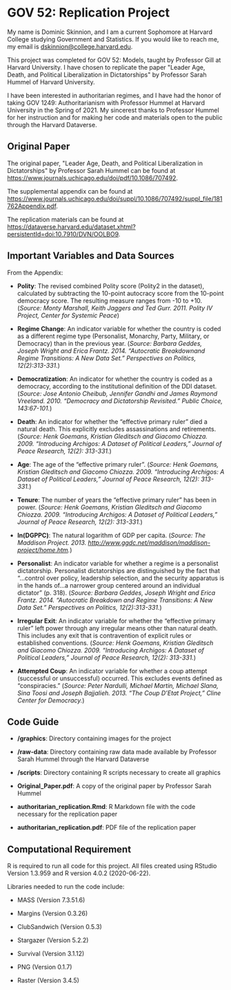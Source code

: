 # GOV 52: Replication Project

My name is Dominic Skinnion, and I am a current Sophomore at Harvard College studying Government and Statistics. If you would like to reach me, my email is dskinnion@college.harvard.edu.

This project was completed for GOV 52: Models, taught by Professor Gill at Harvard University. I have chosen to replicate the paper "Leader Age, Death, and Political Liberalization in Dictatorships" by Professor Sarah Hummel of Harvard University.

I have been interested in authoritarian regimes, and I have had the honor of taking GOV 1249: Authoritarianism with Professor Hummel at Harvard University in the Spring of 2021. My sincerest thanks to Professor Hummel for her instruction and for making her code and materials open to the public through the Harvard Dataverse.

## Original Paper

The original paper, "Leader Age, Death, and Political Liberalization in Dictatorships" by Professor Sarah Hummel can be found at https://www.journals.uchicago.edu/doi/pdf/10.1086/707492. 

The supplemental appendix can be found at https://www.journals.uchicago.edu/doi/suppl/10.1086/707492/suppl_file/181762Appendix.pdf. 

The replication materials can be found at https://dataverse.harvard.edu/dataset.xhtml?persistentId=doi:10.7910/DVN/OOLBO9. 

## Important Variables and Data Sources

From the Appendix:

* **Polity**: The revised combined Polity score (Polity2 in the dataset), calculated by subtracting the 10-point autocracy score from the 10-point democracy score. The resulting measure ranges from -10 to +10. (*Source: Monty Marshall, Keith Jaggers and Ted Gurr. 2011. Polity IV Project, Center for Systemic Peace*)

* **Regime Change**: An indicator variable for whether the country is coded as a different regime type (Personalist, Monarchy, Party, Military, or Democracy) than in the previous year. (*Source: Barbara Geddes, Joseph Wright and Erica Frantz. 2014. “Autocratic Breakdownand Regime Transitions: A New Data Set.” Perspectives on Politics, 12(2):313-331.*)

* **Democratization**: An indicator for whether the country is coded as a democracy, according to the institutional definition of the DDI dataset. (*Source: Jose Antonio Cheibub, Jennifer Gandhi and James Raymond Vreeland. 2010. “Democracy and Dictatorship Revisited.” Public Choice, 143:67-101.*)

* **Death**: An indicator for whether the “effective primary ruler” died a natural death. This explicitly excludes assassinations and retirements. (*Source: Henk Goemans, Kristian Gleditsch and Giacomo Chiozza. 2009. “Introducing Archigos: A Dataset of Political Leaders,” Journal of Peace Research, 12(2): 313-331.*)

* **Age**: The age of the “effective primary ruler”. (*Source: Henk Goemans, Kristian Gleditsch and Giacomo Chiozza. 2009. “Introducing Archigos: A Dataset of Political Leaders,” Journal of Peace Research, 12(2): 313-331.*)

* **Tenure**: The number of years the “effective primary ruler” has been in power. (*Source: Henk Goemans, Kristian Gleditsch and Giacomo Chiozza. 2009. “Introducing Archigos: A Dataset of Political Leaders,” Journal of Peace Research, 12(2): 313-331.*)

* **ln(DGPPC)**: The natural logarithm of GDP per capita. (*Source: The Maddison Project. 2013. http://www.ggdc.net/maddison/maddison-project/home.htm.*)

* **Personalist**: An indicator variable for whether a regime is a personalist dictatorship. Personalist dictatorships are distinguished by the fact that “...control over policy, leadership selection, and the security apparatus is in the hands of...a narrower group centered around an individual dictator” (p. 318). (*Source: Barbara Geddes, Joseph Wright and Erica Frantz. 2014. “Autocratic Breakdown and Regime Transitions: A New Data Set.” Perspectives on Politics, 12(2):313-331.*)

* **Irregular Exit**: An indicator variable for whether the “effective primary ruler” left power through any irregular means other than natural death. This includes any exit that is contravention of explicit rules or established conventions. (*Source: Henk Goemans, Kristian Gleditsch and Giacomo Chiozza. 2009. “Introducing Archigos: A Dataset of Political Leaders,” Journal of Peace Research, 12(2): 313-331.*)

* **Attempted Coup**: An indicator variable for whether a coup attempt (successful or unsuccessful) occurred. This excludes events defined as “conspiracies.” (*Source: Peter Nardulli, Michael Martin, Michael Slana, Sina Toosi and Joseph Bajjalieh. 2013. “The Coup D’Etat Project,” Cline Center for Democracy.*)

## Code Guide

* **/graphics**: Directory containing images for the project

* **/raw-data**: Directory containing raw data made available by Professor Sarah Hummel through the Harvard Dataverse

* **/scripts**: Directory containing R scripts necessary to create all graphics

* **Original_Paper.pdf**: A copy of the original paper by Professor Sarah Hummel

* **authoritarian_replication.Rmd**: R Markdown file with the code necessary for the replication paper

* **authoritarian_replication.pdf**: PDF file of the replication paper

## Computational Requirement
R is required to run all code for this project. All files created using RStudio Version 1.3.959 and R version 4.0.2 (2020-06-22). 

Libraries needed to run the code include:

* MASS (Version 7.3.51.6)

* Margins (Version 0.3.26)

* ClubSandwich (Version 0.5.3)

* Stargazer (Version 5.2.2)

* Survival (Version 3.1.12)

* PNG (Version 0.1.7)

* Raster (Version 3.4.5)



